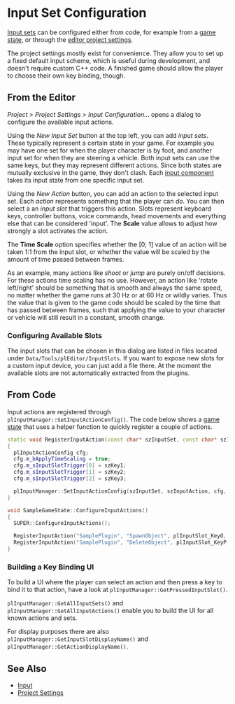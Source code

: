 # Input Set Configuration

[Input sets](Input.md) can be configured either from code, for example from a [game state](game-state.md), or through the [editor project settings](project-settings.md).

The project settings mostly exist for convenience. They allow you to set up a fixed default input scheme, which is useful during development, and doesn't require custom C++ code. A finished game should allow the player to choose their own key binding, though.

## From the Editor

*Project > Project Settings > Input Configuration...* opens a dialog to configure the available input actions.

Using the *New Input Set* button at the top left, you can add *input sets*. These typically represent a certain state in your game. For example you may have one set for when the player character is by foot, and another input set for when they are steering a vehicle. Both input sets can use the same keys, but they may represent different actions. Since both states are mutually exclusive in the game, they don't clash. Each [input component](input-component.md) takes its input state from one specific input set.

Using the *New Action* button, you can add an action to the selected input set. Each *action* represents something that the player can *do*. You can then select a an *input slot* that triggers this action. Slots represent keyboard keys, controller buttons, voice commands, head movements and everything else that can be considered 'input'. The **Scale** value allows to adjust how strongly a slot activates the action.

The **Time Scale** option specifies whether the [0; 1] value of an action will be taken 1:1 from the input slot, or whether the value will be scaled by the amount of time passed between frames.

As an example, many actions like *shoot* or *jump* are purely on/off decisions. For these actions time scaling has no use. However, an action like 'rotate left/right' should be something that is smooth and always the same speed, no matter whether the game runs at 30 Hz or at 60 Hz or wildly varies. Thus the value that is given to the game code should be scaled by the time that has passed between frames, such that applying the value to your character or vehicle will still result in a constant, smooth change.

### Configuring Available Slots

The input slots that can be chosen in this dialog are listed in files located under `Data/Tools/plEditor/InputSlots`. If you want to expose new slots for a custom input device, you can just add a file there. At the moment the available slots are not automatically extracted from the plugins.

## From Code

Input actions are registered through `plInputManager::SetInputActionConfig()`. The code below shows a [game state](game-state.md) that uses a helper function to quickly register a couple of actions.

<!-- BEGIN-DOCS-CODE-SNIPPET: input-config -->
```cpp
static void RegisterInputAction(const char* szInputSet, const char* szInputAction, const char* szKey1, const char* szKey2 = nullptr, const char* szKey3 = nullptr)
{
  plInputActionConfig cfg;
  cfg.m_bApplyTimeScaling = true;
  cfg.m_sInputSlotTrigger[0] = szKey1;
  cfg.m_sInputSlotTrigger[1] = szKey2;
  cfg.m_sInputSlotTrigger[2] = szKey3;

  plInputManager::SetInputActionConfig(szInputSet, szInputAction, cfg, true);
}

void SampleGameState::ConfigureInputActions()
{
  SUPER::ConfigureInputActions();

  RegisterInputAction("SamplePlugin", "SpawnObject", plInputSlot_KeyO, plInputSlot_Controller0_ButtonA, plInputSlot_MouseButton2);
  RegisterInputAction("SamplePlugin", "DeleteObject", plInputSlot_KeyP, plInputSlot_Controller0_ButtonB);
}
```
<!-- END-DOCS-CODE-SNIPPET -->

### Building a Key Binding UI

To build a UI where the player can select an action and then press a key to bind it to that action, have a look at `plInputManager::GetPressedInputSlot()`.

`plInputManager::GetAllInputSets()` and `plInputManager::GetAllInputActions()` enable you to build the UI for all known actions and sets.

For display purposes there are also `plInputManager::GetInputSlotDisplayName()` and `plInputManager::GetActionDisplayName()`.

## See Also


* [Input](Input.md)
* [Project Settings](project-settings.md)